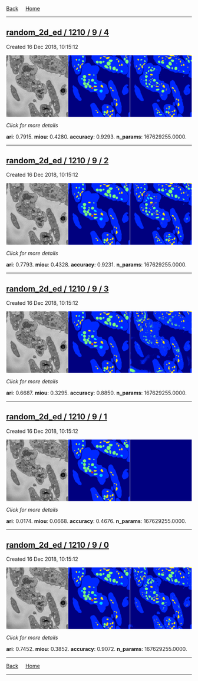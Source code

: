 
[Back](..)&nbsp;&nbsp;&nbsp;&nbsp;&nbsp;[Home](https://leapmanlab.github.io/snapshots)

---

<div class="summary"><a href="4"><h2>random_2d_ed / 1210 / 9 / 4</h2></a><p>Created 16 Dec 2018, 10:15:12
</p><a href="4"><img src="4/media/summary.png" align="center"></a><p>
<i>Click for more details</i>
</p></div>

**ari**: 0.7915. **miou**: 0.4280. **accuracy**: 0.9293. **n_params**: 167629255.0000. 

---

<div class="summary"><a href="2"><h2>random_2d_ed / 1210 / 9 / 2</h2></a><p>Created 16 Dec 2018, 10:15:12
</p><a href="2"><img src="2/media/summary.png" align="center"></a><p>
<i>Click for more details</i>
</p></div>

**ari**: 0.7793. **miou**: 0.4328. **accuracy**: 0.9231. **n_params**: 167629255.0000. 

---

<div class="summary"><a href="3"><h2>random_2d_ed / 1210 / 9 / 3</h2></a><p>Created 16 Dec 2018, 10:15:12
</p><a href="3"><img src="3/media/summary.png" align="center"></a><p>
<i>Click for more details</i>
</p></div>

**ari**: 0.6687. **miou**: 0.3295. **accuracy**: 0.8850. **n_params**: 167629255.0000. 

---

<div class="summary"><a href="1"><h2>random_2d_ed / 1210 / 9 / 1</h2></a><p>Created 16 Dec 2018, 10:15:12
</p><a href="1"><img src="1/media/summary.png" align="center"></a><p>
<i>Click for more details</i>
</p></div>

**ari**: 0.0174. **miou**: 0.0668. **accuracy**: 0.4676. **n_params**: 167629255.0000. 

---

<div class="summary"><a href="0"><h2>random_2d_ed / 1210 / 9 / 0</h2></a><p>Created 16 Dec 2018, 10:15:12
</p><a href="0"><img src="0/media/summary.png" align="center"></a><p>
<i>Click for more details</i>
</p></div>

**ari**: 0.7452. **miou**: 0.3852. **accuracy**: 0.9072. **n_params**: 167629255.0000. 

---

[Back](..)&nbsp;&nbsp;&nbsp;&nbsp;&nbsp;[Home](https://leapmanlab.github.io/snapshots)

---